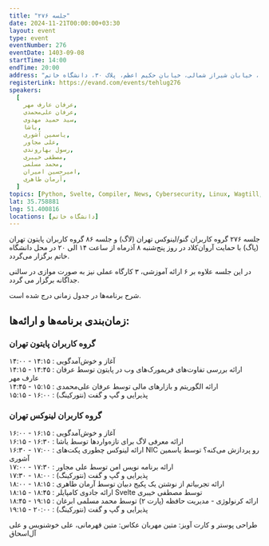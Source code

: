 ```yaml
---
title: "جلسه ۲۷۶"
date: 2024-11-21T00:00:00+03:30
layout: event
type: event
eventNumber: 276
eventDate: 1403-09-08
startTime: 14:00
endTime: 20:00
address: "خیابان ملاصدرا، خیابان شیراز شمالی، خیابان حکیم اعظم، پلاک ۳۰، دانشگاه خاتم"
registerLink: https://evand.com/events/tehlug276
speakers:
  [
    عرفان عارف مهر,
    عرفان علی‌محمدی,
    سید حمید مهدوی,
    یاشا,
    یاسمین آشوری,
    علی مجاور,
    رسول بهاروندی,
    مصطفی خیبری,
    محمد مسلمی,
    امیرحسین امیران,
    آرمان طاهری,
  ]
topics: [Python, Svelte, Compiler, News, Cybersecurity, Linux, Wagtill, NIC]
lat: 35.758881
lng: 51.400816
locations: [دانشگاه خاتم]
---
```


جلسه ۲۷۶ گروه کاربران گنو/لینوکس تهران (لاگ) و جلسه ۸۶ گروه کاربران پایتون تهران (پاگ) با حمایت آروان‌کلاد در روز پنج‌شنبه ۸ آذرماه از ساعت ۱۴ الی ۲۰ در محل دانشگاه خاتم برگزار می‌گردد.

در این جلسه علاوه بر ۶ ارائه آموزشی، ۳ کارگاه عملی نیز به صورت موازی در سالنی جداگانه برگزار می گردد.

شرح برنامه‌ها در جدول زمانی درج شده است.

## زمان‌بندی برنامه‌ها و ارائه‌ها:

### گروه کاربران پایتون تهران

۱۴:۰۰ - ۱۴:۱۵ : آغاز و خوش‌آمدگویی  
۱۴:۱۵ - ۱۴:۴۵ : ارائه بررسی تفاوت‌های فریمورک‌های وب در پایتون توسط عرفان عارف مهر  
۱۴:۴۵ - ۱۵:۱۵ : ارائه الگوریتم و بازارهای مالی توسط عرفان علی‌محمدی  
۱۵:۱۵ - ۱۶:۰۰ : پذیرایی و گپ و گفت (نتورکینگ)

### گروه کاربران لینوکس تهران

۱۶:۰۰ - ۱۶:۱۵ : آغاز و خوش‌آمدگویی  
۱۶:۱۵ - ۱۶:۳۰ : ارائه معرفی لاگ برای تازه‌وارد‌ها توسط یاشا  
۱۶:۳۰ - ۱۷:۰۰ : ارائه لینوکس چطوری پکت‌های NIC رو پردازش می‌کنه؟ توسط یاسمین آشوری  
۱۷:۰۰ - ۱۷:۳۰ : ارائه برنامه نویس امن توسط علی مجاور  
۱۷:۳۰ - ۱۸:۰۰ : پذیرایی و گپ و گفت (نتورکینگ)  
۱۸:۰۰ - ۱۸:۱۵ : ارائه تجربیاتم از نوشتن یک پکیج دبیان توسط آرمان طاهری  
۱۸:۱۵ - ۱۸:۴۵ : ارائه جادوی کامپایلر Svelte توسط مصطفی خیبری   
۱۸:۴۵ - ۱۹:۱۵ : ارائه کرنولوژی - مدیریت حافظه (پارت ۲) توسط محمد مسلمی ابرغان  
۱۹:۱۵ - ۲۰:۰۰ : پذیرایی و گپ و گفت (نتورکینگ)

طراحی پوستر و کارت آویز: متین مهربان
عکاس: متین قهرمانی، علی خوشنویس و علی آل‌اسحاق
